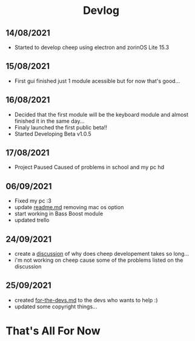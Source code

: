 <h1 align="center">Devlog</h1>

## 14/08/2021
- Started to develop cheep using electron and zorinOS Lite 15.3

## 15/08/2021
- First gui finished just 1 module acessible but for now that's good...

## 16/08/2021
- Decided that the first module will be the keyboard module and almost finished it in the same day...
- Finaly launched the first public beta!!
- Started Developing Beta v1.0.5

## 17/08/2021
- Project Paused Caused of problems in school and my pc hd

## 06/09/2021
- Fixed my pc :3
- update [readme.md](https://github.com/LuanderFarias/Cheep/blob/main/README.md) removing mac os option
- start working in Bass Boost module
- updated trello

## 24/09/2021
- create a [discussion](https://github.com/LuanderFarias/Cheep/discussions/1) of why does cheep developement takes so long...
- i'm not working on cheep cause some of the problems listed on the discussion

## 25/09/2021
- created [for-the-devs.md](for-the-devs.md) to the devs who wants to help :)
- updated some copyright things...

# That's All For Now
